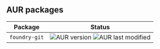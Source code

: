 ## AUR packages

| **Package**   | **Status**                                                                                                                                 |
|---------------|--------------------------------------------------------------------------------------------------------------------------------------------|
| `foundry-git` | ![AUR version](https://img.shields.io/aur/version/foundry-git) ![AUR last modified](https://img.shields.io/aur/last-modified/foundry-git) |
